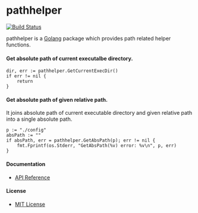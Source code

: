 # pathhelper

[![Build Status](https://travis-ci.org/northbright/pathhelper.svg?branch=master)](https://travis-ci.org/northbright/pathhelper)

pathhelper is a [Golang](http://golang.org) package which provides path related helper functions.

#### Get absolute path of current executalbe directory.

    dir, err := pathhelper.GetCurrentExecDir()
    if err != nil {
        return
    }

#### Get absolute path of given relative path.  
It joins absolute path of current executable directory and given relative path into a single absolute path.

    p := "./config"
    absPath := ""
    if absPath, err = pathhelper.GetAbsPath(p); err != nil {
        fmt.Fprintf(os.Stderr, "GetAbsPath(%v) error: %v\n", p, err)
    }

#### Documentation
* [API Reference](http://godoc.org/github.com/northbright/pathhelper)

#### License
* [MIT License](./LICENSE)
